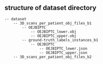 ## structure of dataset directory
    -- dataset
        -- 3D_scans_per_patient_obj_files_b1
            -- OEJBIPTC
                -- OEJBIPTC_lower.obj
                -- OEJBIPTC_upper.obj
            -- ground-truth_labels_instances_b1
                -- OEJBIPTC
                    -- OEJBIPTC_lower.json
                    -- OEJBIPTC_upper.json
        -- 3D_scans_per_patient_obj_files_b2